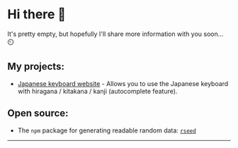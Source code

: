# Hi there 👋

It's pretty empty, but hopefully I'll share more information with you soon... ⏲️

## My projects:

* [Japanese keyboard website](https://japanese-keyboard.com) -  Allows you to use the Japanese keyboard with hiragana / kitakana / kanji (autocomplete feature).


## Open source:

* The `npm` package for generating readable random data: [`rseed`](https://www.npmjs.com/package/rseed?activeTab=readme)

--------------------------------------------------------

